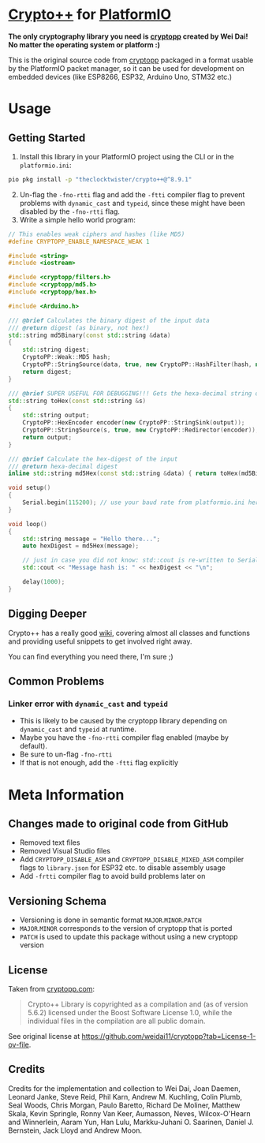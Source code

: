 # [Crypto++](https://github.com/weidai11/cryptopp) for [PlatformIO](https://docs.platformio.org/en/latest)

**The only cryptography library you need is [cryptopp](https://github.com/weidai11/cryptopp) created by Wei Dai! No matter the operating system or platform :)**

This is the original source code from [cryptopp](https://github.com/weidai11/cryptopp)
packaged in a format usable by the PlatformIO packet manager, so it can be used for
development on embedded devices (like ESP8266, ESP32, Arduino Uno, STM32 etc.)

# Usage

## Getting Started

1. Install this library in your PlatformIO project using the CLI or in the `platformio.ini`:
  ```bash
  pio pkg install -p "theclocktwister/crypto++@^8.9.1"
  ```
2. Un-flag the `-fno-rtti` flag and add the `-ftti` compiler flag to prevent problems with `dynamic_cast` and `typeid`, since these
   might have been disabled by the `-fno-rtti` flag.
3. Write a simple hello world program:
  ```c++
  // This enables weak ciphers and hashes (like MD5)
  #define CRYPTOPP_ENABLE_NAMESPACE_WEAK 1

  #include <string>
  #include <iostream>

  #include <cryptopp/filters.h>
  #include <cryptopp/md5.h>
  #include <cryptopp/hex.h>

  #include <Arduino.h>

  /// @brief Calculates the binary digest of the input data
  /// @return digest (as binary, not hex!)
  std::string md5Binary(const std::string &data)
  {
      std::string digest;
      CryptoPP::Weak::MD5 hash;
      CryptoPP::StringSource(data, true, new CryptoPP::HashFilter(hash, new CryptoPP::StringSink(digest)));
      return digest;
  }

  /// @brief SUPER USEFUL FOR DEBUGGING!!! Gets the hexa-decimal string of some binary data
  std::string toHex(const std::string &s)
  {
      std::string output;
      CryptoPP::HexEncoder encoder(new CryptoPP::StringSink(output));
      CryptoPP::StringSource(s, true, new CryptoPP::Redirector(encoder));
      return output;
  }

  /// @brief Calculate the hex-digest of the input
  /// @return hexa-decimal digest
  inline std::string md5Hex(const std::string &data) { return toHex(md5Binary(data)); }

  void setup()
  {
      Serial.begin(115200); // use your baud rate from platformio.ini here !
  }

  void loop()
  {
      std::string message = "Hello there...";
      auto hexDigest = md5Hex(message);

      // just in case you did not know: std::cout is re-written to Serial by PlatformIO ;)
      std::cout << "Message hash is: " << hexDigest << "\n";

      delay(1000);
  }
  ```

## Digging Deeper
Crypto++ has a really good [wiki](https://www.cryptopp.com/wiki/Main_Page), covering almost all classes and functions and
providing useful snippets to get involved right away.

You can find everything you need there, I'm sure ;)


## Common Problems

### Linker error with `dynamic_cast` and `typeid`
- This is likely to be caused by the cryptopp library depending on `dynamic_cast` and `typeid` at runtime.
- Maybe you have the `-fno-rtti` compiler flag enabled (maybe by default).
- Be sure to un-flag `-fno-rtti`
- If that is not enough, add the `-ftti` flag explicitly



# Meta Information

## Changes made to original code from GitHub
- Removed text files
- Removed Visual Studio files
- Add `CRYPTOPP_DISABLE_ASM` and `CRYPTOPP_DISABLE_MIXED_ASM` compiler
  flags to `library.json` for ESP32 etc. to disable assembly usage
- Add `-frtti` compiler flag to avoid build problems later on

## Versioning Schema
- Versioning is done in semantic format `MAJOR`.`MINOR`.`PATCH`
- `MAJOR`.`MINOR` corresponds to the version of cryptopp that is ported
- `PATCH` is used to update this package without using a new cryptopp version

## License
Taken from [cryptopp.com](https://www.cryptopp.com/):

> Crypto++ Library is copyrighted as a compilation and (as of version 5.6.2) licensed under the Boost Software License 1.0, while the individual files in the compilation are all public domain.

See original license at https://github.com/weidai11/cryptopp?tab=License-1-ov-file.

## Credits

Credits for the implementation and collection to Wei Dai, Joan Daemen, Leonard Janke,
Steve Reid, Phil Karn, Andrew M. Kuchling, Colin Plumb, Seal Woods, Chris Morgan,
Paulo Baretto, Richard De Moliner, Matthew Skala, Kevin Springle, Ronny Van Keer,
Aumasson, Neves, Wilcox-O'Hearn and Winnerlein, Aaram Yun, Han Lulu, Markku-Juhani O. Saarinen,
Daniel J. Bernstein, Jack Lloyd and Andrew Moon.
